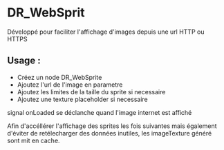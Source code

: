 # DR_WebSprit 
Développé pour faciliter l'affichage d'images depuis une url HTTP ou HTTPS

## Usage :
- Créez un node DR_WebSprite
- Ajoutez l'url de l'image en parametre
- Ajoutez les limites de la taille du sprite si necessaire
- Ajoutez une texture placeholder si necessaire

signal onLoaded se déclanche quand l'image internet est affiché

Afin d'accéllérer l'affichage des sprites les fois suivantes mais également d'éviter de retélecharger des données inutiles, les imageTexture généré sont mit en cache.
